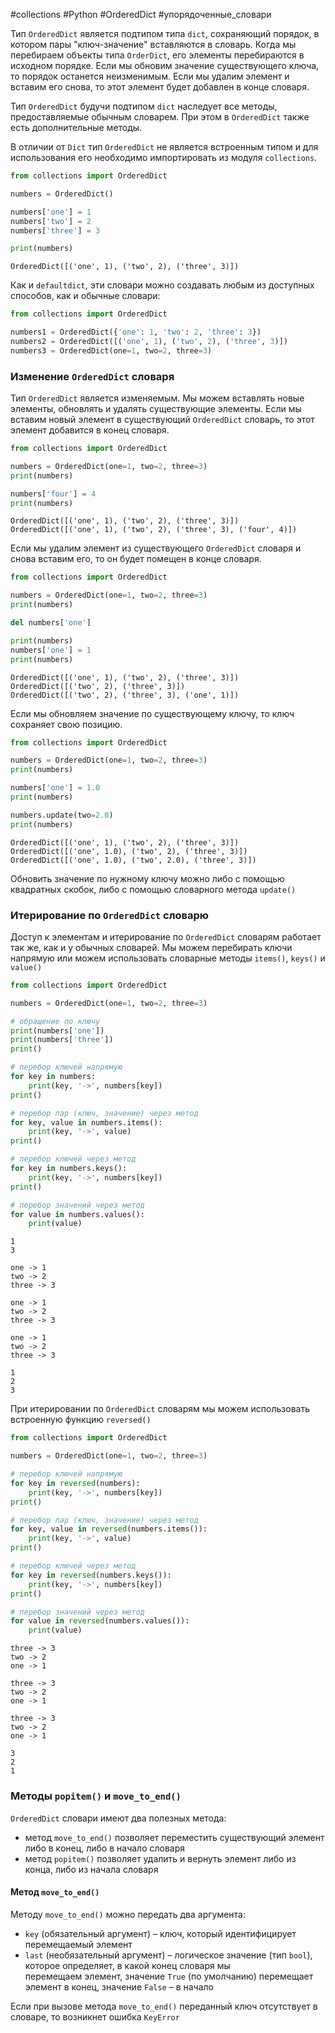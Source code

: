 #collections #Python #OrderedDict #упорядоченные_словари


Тип `OrderedDict` является подтипом типа `dict`, сохраняющий порядок, в котором пары "ключ-значение" вставляются в словарь. Когда мы перебираем объекты типа `OrderDict`, его элементы перебираются в исходном порядке. Если мы обновим значение существующего ключа, то порядок останется неизменимым. Если мы удалим элемент и вставим его снова, то этот  элемент будет добавлен в конце словаря.

Тип `OrderedDict` будучи подтипом `dict` наследует все методы, предоставляемые обычным словарем. При этом в `OrderedDict` также есть дополнительные методы.

В отличии от `Dict` тип `OrderedDict` не является встроенным типом и для использования его необходимо импортировать из модуля `collections`.
```python
from collections import OrderedDict

numbers = OrderedDict()

numbers['one'] = 1
numbers['two'] = 2
numbers['three'] = 3

print(numbers)
```
```
OrderedDict([('one', 1), ('two', 2), ('three', 3)])
```
Как и `defaultdict`, эти словари можно создавать любым из доступных способов, как и обычные словари:
```python
from collections import OrderedDict

numbers1 = OrderedDict({'one': 1, 'two': 2, 'three': 3})
numbers2 = OrderedDict([('one', 1), ('two', 2), ('three', 3)])
numbers3 = OrderedDict(one=1, two=2, three=3)
```

### Изменение `OrderedDict` словаря
Тип `OrderedDict` является изменяемым. Мы можем вставлять новые элементы, обновлять и удалять существующие элементы. Если мы вставим новый элемент в существующий `OrderedDict` словарь, то этот элемент добавится в конец словаря.
```python
from collections import OrderedDict

numbers = OrderedDict(one=1, two=2, three=3)
print(numbers)

numbers['four'] = 4
print(numbers)
```
```
OrderedDict([('one', 1), ('two', 2), ('three', 3)])
OrderedDict([('one', 1), ('two', 2), ('three', 3), ('four', 4)])
```

Если мы удалим элемент из существующего `OrderedDict` словаря и снова вставим его, то он будет помещен в конце словаря.
```python
from collections import OrderedDict

numbers = OrderedDict(one=1, two=2, three=3)
print(numbers)

del numbers['one']

print(numbers)
numbers['one'] = 1
print(numbers)
```
```
OrderedDict([('one', 1), ('two', 2), ('three', 3)])
OrderedDict([('two', 2), ('three', 3)])
OrderedDict([('two', 2), ('three', 3), ('one', 1)])
```

Если мы обновляем значение по существующему ключу, то ключ сохраняет свою позицию.
```python
from collections import OrderedDict

numbers = OrderedDict(one=1, two=2, three=3)
print(numbers)

numbers['one'] = 1.0
print(numbers)

numbers.update(two=2.0)
print(numbers)
```
```
OrderedDict([('one', 1), ('two', 2), ('three', 3)])
OrderedDict([('one', 1.0), ('two', 2), ('three', 3)])
OrderedDict([('one', 1.0), ('two', 2.0), ('three', 3)])
```
Обновить значение по нужному ключу можно либо с помощью квадратных скобок, либо с помощью словарного метода `update()`


### Итерирование по `OrderedDict` словарю
Доступ к элементам и итерирование по `OrderedDict` словарям работает так же, как и у обычных словарей. Мы можем перебирать ключи напрямую или можем использовать словарные методы `items()`, `keys()` и `value()`
```python
from collections import OrderedDict

numbers = OrderedDict(one=1, two=2, three=3)

# обращение по ключу
print(numbers['one'])
print(numbers['three'])
print()

# перебор ключей напрямую
for key in numbers:
    print(key, '->', numbers[key])
print()

# перебор пар (ключ, значение) через метод
for key, value in numbers.items():
    print(key, '->', value)
print()

# перебор ключей через метод
for key in numbers.keys():
    print(key, '->', numbers[key])
print()

# перебор значений через метод
for value in numbers.values():
    print(value)
```
```
1
3

one -> 1
two -> 2
three -> 3

one -> 1
two -> 2
three -> 3

one -> 1
two -> 2
three -> 3

1
2
3
```

При итерировании по `OrderedDict` словарям мы можем использовать встроенную функцию `reversed()`
```python
from collections import OrderedDict

numbers = OrderedDict(one=1, two=2, three=3)

# перебор ключей напрямую
for key in reversed(numbers):
    print(key, '->', numbers[key])
print()

# перебор пар (ключ, значение) через метод
for key, value in reversed(numbers.items()):
    print(key, '->', value)
print()

# перебор ключей через метод
for key in reversed(numbers.keys()):
    print(key, '->', numbers[key])
print()

# перебор значений через метод
for value in reversed(numbers.values()):
    print(value)
```
```
three -> 3
two -> 2
one -> 1

three -> 3
two -> 2
one -> 1

three -> 3
two -> 2
one -> 1

3
2
1
```


### Методы `popitem()` и `move_to_end()`
`OrderedDict` словари имеют два полезных метода:
- метод `move_to_end()` позволяет переместить существующий элемент либо в конец, либо в начало словаря
- метод `popitem()` позволяет удалить и вернуть элемент либо из конца, либо из начала словаря

#### Метод `move_to_end()`
Методу `move_to_end()` можно передать два аргумента:
- `key` (обязательный аргумент) – ключ, который идентифицирует перемещаемый элемент
- `last` (необязательный аргумент) – логическое значение (тип `bool`), которое определяет, в какой конец словаря мы перемещаем элемент, значение `True` (по умолчанию) перемещает элемент в конец, значение `False` – в начало

Если при вызове метода `move_to_end()` переданный ключ отсутствует в словаре, то возникнет ошибка `KeyError`
